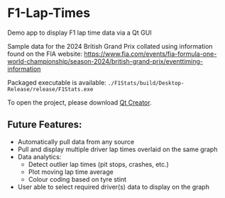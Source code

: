 # F1-Lap-Times
Demo app to display F1 lap time data via a Qt GUI

Sample data for the 2024 British Grand Prix collated using information found on the FIA website: https://www.fia.com/events/fia-formula-one-world-championship/season-2024/british-grand-prix/eventtiming-information 

Packaged executable is available: `./F1Stats/build/Desktop-Release/release/F1Stats.exe`

To open the project, please download [Qt Creator](https://doc.qt.io/qt-6/get-and-install-qt.html).

## Future Features:
- Automatically pull data from any source 
- Pull and display multiple driver lap times overlaid on the same graph
- Data analytics:
  - Detect outlier lap times (pit stops, crashes, etc.)
  - Plot moving lap time average
  - Colour coding based on tyre stint
- User able to select required driver(s) data to display on the graph
